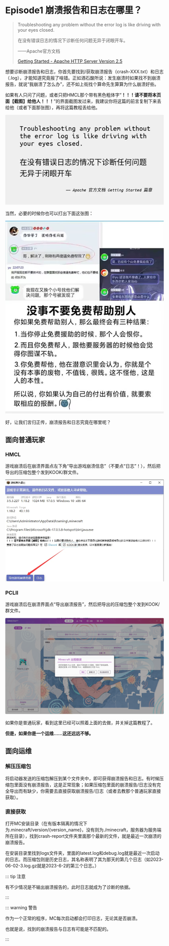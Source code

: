 # Episode1 崩溃报告和日志在哪里？

> Troubleshooting any problem without the error log is like driving with your eyes closed. 
>
> 在没有错误日志的情况下诊断任何问题无异于闭眼开车。
>
> ——Apache官方文档 
>
> [Getting Started - Apache HTTP Server Version 2.5](https://httpd.apache.org/docs/trunk/getting-started.html#logs)



想要诊断崩溃报告和日志，你首先要找到/获取崩溃报告（crash-XXX.txt）和日志（.log），才能知道究竟报了啥错。正如酒石酸所说：发生崩溃时如果找不到崩溃报告，就说“我崩溃了怎么办”，还不如上街找个算命先生算算为什么崩溃好些。

如果有人只问了问题，或者只把HMCL那个带有黑色粗体字“**！！！请不要将本页面【截图】给他人！！！**”的界面截图发过来，我建议你将这篇的前言复制下来丢给他（或者下面那张图），再将这篇教程丢给他。



![Driving with your eyes closed](./img/Episode1/1.webp)





当然，必要的时候你也可以打出下面这张图：



![？](./img/Episode1/2.webp)



好，让我们言归正传，崩溃报告和日志究竟在哪里呢？

## 面向普通玩家

### HMCL

游戏崩溃后在崩溃界面点左下角“导出游戏崩溃信息”（不要点“日志”！），然后把导出的压缩包整个发到KOOK/群文件。



![HMCL](./img/Episode1/3.webp)



### PCLII

游戏崩溃后在崩溃界面点“导出崩溃报告”，然后把导出的压缩包整个发到KOOK/群文件。

![PCLII](./img/Episode1/4.webp)



如果你是普通玩家，看到这里已经可以照着上面的去做，并关掉这篇教程了。

**但是，如果你是一个运维……这还远远不够。**

## 面向运维

### 解压压缩包

将启动器发送的压缩包解压到某个文件夹中，即可获得崩溃报告和日志。有时候压缩包里面没有崩溃报告，这是正常现象；如果压缩包里面的崩溃报告/日志没有完全导出而有缺少，你需要去直接获取崩溃报告/日志（或者去教那个普通玩家直接获取）。

### 直接获取

打开MC安装目录（在有版本隔离的情况下为.minecraft/version/{version_name}，没有则为./minecraft，服务器为服务端所在目录），找到crash-report文件夹里面那个最新的文件，就是最近一次崩溃的崩溃报告。

在安装目录里找到logs文件夹，里面的latest.log和debug.log就是最近一次启动的日志。而压缩包则是历史日志，其名称表明了其为那天的第几个日志（如2023-06-02-3.log.gz就是2023-6-2的第三个日志。）

::: tip 注意

有不少情况是不输出崩溃报告的，此时日志就成为了诊断的依据。

:::

::: warning 警告

作为一个正常的程序，MC每次启动都会打印日志，无论其是否崩溃。

也就是说，找到的崩溃报告与日志有可能是不匹配的。

:::